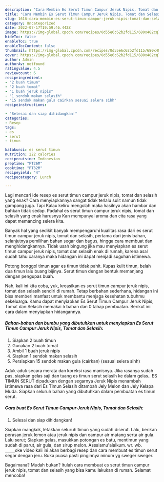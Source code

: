 ```yaml
---
description: "Cara Membin Es Serut Timun Campur Jeruk Nipis, Tomat dan Selasih yang Lezat Sekali}"
title: "Cara Membin Es Serut Timun Campur Jeruk Nipis, Tomat dan Selasih yang Lezat Sekali}"
slug: 1616-cara-membin-es-serut-timun-campur-jeruk-nipis-tomat-dan-selasih-yang-lezat-sekali
category: Uncategorized
date: 2022-07-17T19:59:46.442Z
image: https://img-global.cpcdn.com/recipes/0d55e6c62b2fd115/680x482cq70/es-serut-timun-campur-jeruk-nipis-tomat-dan-selasih-foto-resep-utama.jpg
hideToc: false
enableToc: true
enableTocContent: false
thumbnail: https://img-global.cpcdn.com/recipes/0d55e6c62b2fd115/680x482cq70/es-serut-timun-campur-jeruk-nipis-tomat-dan-selasih-foto-resep-utama.jpg
cover: https://img-global.cpcdn.com/recipes/0d55e6c62b2fd115/680x482cq70/es-serut-timun-campur-jeruk-nipis-tomat-dan-selasih-foto-resep-utama.jpg
author: Admin
authorAv: notfound
ratingvalue: 4.5
reviewcount: 6
recipeingredient:
- "2 buah timun"
- "2 buah tomat"
- "1 buah jeruk nipis"
- "1 sendok makan selasih"
- "15 sendok makan gula cairkan sesuai selera sihh"
recipeinstructions:

- "Selesai dan siap dihidangkan!"
categories:
- Resep
tags:
- es
- serut
- timun

katakunci: es serut timun 
nutrition: 222 calories
recipecuisine: Indonesian
preptime: "PT26M"
cooktime: "PT32M"
recipeyield: "4"
recipecategory: Lunch

---
```



Lagi mencari ide resep es serut timun campur jeruk nipis, tomat dan selasih yang enak? Cara menyiapkannya sangat tidak terlalu sulit namun tidak gampang juga. Tapi Kalau keliru mengolah maka hasilnya akan hambar dan bahkan tidak sedap. Padahal es serut timun campur jeruk nipis, tomat dan selasih yang enak harusnya Kan mempunyai aroma dan cita rasa yang dapat memancing selera kita.


Banyak hal yang sedikit banyak mempengaruhi kualitas rasa dari es serut timun campur jeruk nipis, tomat dan selasih, pertama dari jenis bahan, selanjutnya pemilihan bahan segar dan bagus, hingga cara membuat dan menghidangkannya. Tidak usah bingung jika mau menyiapkan es serut timun campur jeruk nipis, tomat dan selasih enak di rumah, karena asal sudah tahu caranya maka hidangan ini dapat menjadi suguhan istimewa.

Potong bonggol timun agar es timun tidak pahit. Kupas kulit timun, belah dua timun lalu buang bijinya. Serut timun dengan bentuk memanjang dengan pengupas buah.


Nah, kali ini kita coba, yuk, kreasikan es serut timun campur jeruk nipis, tomat dan selasih sendiri di rumah. Tetap berbahan sederhana, hidangan ini bisa memberi manfaat untuk membantu menjaga kesehatan tubuhmu sekeluarga. Kamu dapat menyiapkan Es Serut Timun Campur Jeruk Nipis, Tomat dan Selasih memakai 5 bahan dan 0 tahap pembuatan. Berikut ini cara dalam menyiapkan hidangannya.

<!--inarticleads1-->

##### Bahan-bahan dan bumbu yang dibutuhkan untuk menyiapkan Es Serut Timun Campur Jeruk Nipis, Tomat dan Selasih:

1. Siapkan 2 buah timun
1. Gunakan 2 buah tomat
1. Ambil 1 buah jeruk nipis
1. Siapkan 1 sendok makan selasih
1. Persiapkan 15 sendok makan gula (cairkan) (sesuai selera sihh)


Aduk-aduk secara merata dan koreksi rasa manisnya. Jika rasanya sudah pas, siapkan gelas saji dan tuang es timun serut selasih ke dalam gelas.. ES TIMUN SERUT dipadukan dengan segarnya Jeruk Nipis menambah istimewa rasa dari Es Timun Selasih ditambah Jely Melon dan Jely Kelapa Muda. Siapkan seluruh bahan yang dibutuhkan dalam pembuatan es timun serut. 

<!--inarticleads2-->

##### Cara buat Es Serut Timun Campur Jeruk Nipis, Tomat dan Selasih:


1. Selesai dan siap dihidangkan!

Siapkan mangkok, letakkan seluruh timun yang sudah diserut. Lalu, berikan perasan jeruk lemon atau jeruk nipis dan campur air matang serta air gula. Lalu serut; Siapkan gelas, masukkan potongan es batu, mentimun yang sudah di parut, air gula, dan sirup melon. Assalamu&#39;alaikum. wr. wb. _____oke video kali ini akan berbagi resep dan cara membuat es timun serut segar dengan jeru. Buka puasa pasti pinginnya minum yg sweger sweger. 

Bagaimana? Mudah bukan? Itulah cara membuat es serut timun campur jeruk nipis, tomat dan selasih yang bisa kamu lakukan di rumah. Selamat mencoba!
